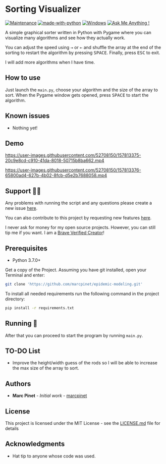 # Sorting Visualizer

[![Maintenance](https://img.shields.io/badge/Maintained%3F-yes-green.svg)](https://GitHub.com/Naereen/StrapDown.js/graphs/commit-activity) [![made-with-python](https://img.shields.io/badge/Made%20with-Python-1f425f.svg)](https://www.python.org/) [![Windows](https://svgshare.com/i/ZhY.svg)](https://svgshare.com/i/ZhY.svg) [![Ask Me Anything !](https://img.shields.io/badge/Ask%20me-anything-1abc9c.svg)](https://GitHub.com/Naereen/ama)

A simple graphical sorter written in Python with Pygame where you can visualize many algorithms and see how they actually work.

You can adjust the speed using <kbd>→</kbd> or <kbd>←</kbd> and shuffle the array at the end of the sorting to restart the algorithm by pressing <kbd>SPACE</kbd>. Finally, press <kbd>ESC</kbd> to exit.

I will add more algorithms when I have time.

## How to use

Just launch the `main.py`, choose your algorithm and the size of the array to sort.
When the Pygame window gets opened, press <kbd>SPACE</kbd> to start the algorithm.

## Known issues

<ul>
    <li>Nothing yet!</li>
</ul>

## Demo

https://user-images.githubusercontent.com/52708150/157813375-20c9e8cd-c910-41da-8018-50715b8ba662.mp4

https://user-images.githubusercontent.com/52708150/157813376-65800ad4-627b-4b02-8fcb-d5e2b7688058.mp4

## Support 👨‍💻

Any problems with running the script and any questions please create a new issue [here](https://github.com/marcpinet/sorting-visualizer/issues/new?assignees=&labels=&template=bug_report.md&title=).

You can also contribute to this project by requesting new features [here](https://github.com/marcpinet/sorting-visualizer/new?assignees=&labels=&template=feature_request.md&title=).

I never ask for money for my open source projects. However, you can still tip me if you want.
I am a [Brave Verified Creator](https://i.imgur.com/fOUfdM5.png)!

## Prerequisites

* Python 3.7.0+

Get a copy of the Project. Assuming you have git installed, open your Terminal and enter:

```bash
git clone 'https://github.com/marcpinet/epidemic-modeling.git'
```

To install all needed requirements run the following command in the project directory:

```bash
pip install -r requirements.txt
```

## Running 🏃

After that you can proceed to start the program by running `main.py`.

## TO-DO List

<ul>
    <li>Improve the height/width guess of the rods so I will be able to increase the max size of the array to sort.</li>
</ul>

## Authors

* **Marc Pinet** - *Initial work* - [marcpinet](https://github.com/marcpinet)

## License

This project is licensed under the MIT License - see the [LICENSE.md](LICENSE.md) file for details

## Acknowledgments

* Hat tip to anyone whose code was used.
